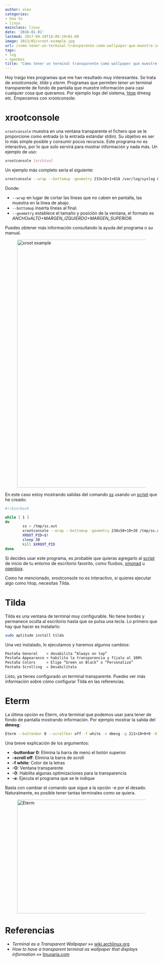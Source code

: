 ```yaml
---
author: alex
categories:
- how to
- linux
mainclass: linux
date: '2016-01-01'
lastmod: 2017-09-28T18:09:19+01:00
image: 2013/03/xroot-example.jpg
url: /como-tener-un-terminal-transparente-como-wallpaper-que-muestre-informacion/
tags:
- log
- openbox
title: "Cómo tener un terminal transparente como wallpaper que muestre información"
---
```


Hoy traigo tres programas que me han resultado muy interesantes. Se trata de *xrootconsole*, *tilda* y *eterm*. Programas que permiten tener un terminal transparente de fondo de pantalla que muestre información para casi cualquier cosa que queramos. Por ejemplo logs del sistema, [htop][1] dmesg etc. Empecemos con xrootconsole:

<!--more--><!--ad-->

# xrootconsole

`xrootconsole` muestra en una ventana transparente el fichero que se le proporcione como entrada (o la entrada estándar stdin). Su objetivo es ser lo más simple posible y consumir pocos recursos. Este programa no es interactivo, por lo que solo servirá para mostrar información y nada más. Un ejemplo de uso:

```bash
xrootconsole [archivo]
```

Un ejemplo más completo sería el siguiente:

```bash
xrootconsole --wrap --bottomup -geometry 233x16+1+818 /var/log/syslog &
```

Donde:

- `--wrap` en lugar de cortar las líneas que no caben en pantalla, las muestra en la línea de abajo.
- `--bottomup` inserta líneas al final.
- `--geometry` establece el tamaño y posición de la ventana, el formato es *ANCHOxALTO+MARGEN_IZQUIERDO+MARGEN_SUPERIOR*.

Puedes obtener más información consultando la ayuda del programa o su manual.

<figure>
    <img sizes="(min-width: 1024px) 1024px, 100vw" on="tap:lightbox1" role="button" tabindex="0" layout="responsive" src="/img/2013/03/xroot-example.jpg" alt="xroot example" width="1024px" height="817px"></img>
</figure>

En este caso estoy mostrando salidas del comando [ss][3] usando un [script][4] que he creado:

```bash
#!/bin/bash

while [ 1 ]
do
        ss > /tmp/ss.out
        xrootconsole --wrap --bottomup -geometry 230x50+10+20 /tmp/ss.out &
        XROOT_PID=$!
        sleep 30
        kill $XROOT_PID
done

```

Si decides usar este programa, es probable que quieras agregarlo al [script][4] de inicio de tu entorno de escritorio favorito, como fluxbox, [xmonad][5] u [openbox][6].

Como he mencionado, xrootconsole no es interactivo, si quieres ejecutar algo como htop, necesitas Tilda.

# Tilda

Tilda es una ventana de terminal muy configurable. No tiene bordes y permanece oculta al escritorio hasta que se pulsa una tecla. Lo primero que hay que hacer es instalarlo:

```bash
sudo aptitude install tilda
```

Una vez instalado, lo ejecutamos y haremos algunos cambios:

```bash
Pestaña General    » desabilita “Always on top”
Pestaña Appearance » habilita la transparencia y fíjalo al 100%
Pestaña Colors     » Elige “Green on Black” o “Personalize”
Pestaña Scrolling  » Desabilítalo
```

Listo, ya tienes configurado un terminal transparente. Puedes ver más información sobre cómo configurar Tilda en las referencias.

# Eterm

La última opción es Eterm, otra terminal que podemos usar para tener de fondo de pantalla mostrando información. Por ejemplo mostrar la salida del **dmesg**:

```bash
Eterm --buttonbar 0 --scrollbar off -f white -n dmesg -g 211×10+0+0 -O -0 -e watch --no-title -n10 -d 'dmesg | tail'
```

Una breve explicación de los argumentos:

* **-buttonbar 0**: Elimina la barra de menú el botón superior.
* **-scroll off**: Elimina la barra de scroll
* **-f white**: Color de la letras
* **-O**: Ventana transparente
* **-0**: Habilita algunas optimizaciones para la transparencia
* **-e**: Ejecuta el programa que se le indique

Basta con cambiar el comando que sigue a la opción -e por el desado. Naturalmente, es posible tener tantas terminales como se quiera.

<figure>
<img sizes="(min-width: 640px) 640px, 100vw" on="tap:lightbox1" role="button" tabindex="0" layout="responsive" src="/img/2013/03/5809765.png" alt="Eterm" width="640px" height="375px"></img>
</figure>

# Referencias

- *Terminal as a Transparent Wallpaper* »» <a href="https://wiki.archlinux.org/index.php/Terminal_as_a_Transparent_Wallpaper" target="_blank">wiki.archlinux.org</a>
- *How to have a transparent terminal as wallpaper that displays information* »» <a href="http://linuxaria.com/pills/how-to-have-a-transparent-terminal-as-wallpaper-that-displays-information" target="_blank">linuxaria.com</a>

 [1]: https://elbauldelprogramador.com/tags/htop "htop"
 [2]: https://elbauldelprogramador.com/img/2013/03/xroot-example.jpg
 [3]: https://elbauldelprogramador.com/comandos-ss-iproute2-linux/ "Algunos comandos útiles con iproute2"
 [4]: https://elbauldelprogramador.com/tags/script
 [5]: https://elbauldelprogramador.com/tags/xmonad
 [6]: https://elbauldelprogramador.com/tags/openbox
